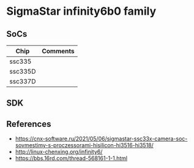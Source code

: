 # SigmaStar infinity6b0 family

<!---
family:
  name: infinity6b0
--->

## SoCs

|Chip   |Comments|
|-------|--------|
|ssc335 ||
|ssc335D||
|ssc337D||

## SDK

## References

* https://cnx-software.ru/2021/05/06/sigmastar-ssc33x-camera-soc-sovmestimy-s-proczessorami-hisilicon-hi3516-hi3518/
* http://linux-chenxing.org/infinity6/
* https://bbs.16rd.com/thread-568161-1-1.html
